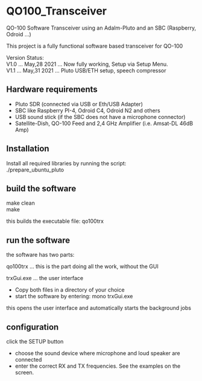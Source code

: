 # QO100_Transceiver
QO-100 Software Transceiver using an Adalm-Pluto and an SBC (Raspberry, Odroid ...)

This project is a fully functional software based transceiver for QO-100

Version Status:\
V1.0 ... May,28 2021 ... Now fully working, Setup via Setup Menu.\
V1.1 ... May,31 2021 ... Pluto USB/ETH setup, speech compressor

## Hardware requirements

* Pluto SDR (connected via USB or Eth/USB Adapter)
* SBC like Raspberry PI-4, Odroid C4, Odroid N2 and others
* USB sound stick (if the SBC does not have a microphone connector)
* Satellite-Dish, QO-100 Feed and 2,4 GHz Amplifier (i.e. Amsat-DL 46dB Amp)

## Installation

Install all required libraries by running the script:\
./prepare_ubuntu_pluto

## build the software
make clean\
make

this builds the executable file: qo100trx

## run the software

the software has two parts:

qo100trx ... this is the part doing all the work, without the GUI

trxGui.exe ... the user interface

* Copy both files in a directory of your choice
* start the software by entering:   mono  trxGui.exe

this opens the user interface and automatically starts the background jobs

## configuration

click the SETUP button

* choose the sound device where microphone and loud speaker are connected
* enter the correct RX and TX frequencies. See the examples on the screen.
